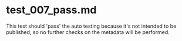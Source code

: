 # test\_007\_pass.md

This test should 'pass' the auto testing because it's not intended to be published, so no further checks on
the metadata will be performed.

<!---
Publish: no
Categories: Planning, Reliability, Collaboration, Crosscutting, Performance
Topics: improving productivity and sustainability, reproducibility, testing, continuous integration testing, documentation
Tags: training, webinar, video
Level: 2
Prerequisites: defaults
Aggregate: subresource
--->



